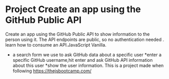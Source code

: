 # Project Create an app using the GitHub Public API 
 Create an app using the GitHub Public API to show information to the person using it. 
The API endpoints are public, so no authentication needed .
learn how to consume an API.JavaScript Vanilla.
*	a search form we use to ask GitHub data about a specific user
*enter a specific GitHub username,hit enter and  ask GitHub API information about this user
*show the user information.
This is a project made when following https://thejsbootcamp.com/
